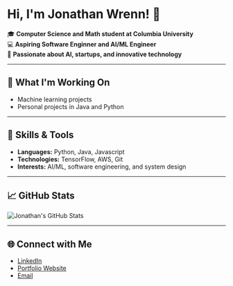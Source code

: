 # Hi, I'm Jonathan Wrenn! 👋

🎓 **Computer Science and Math student at Columbia University**  
💻 **Aspiring Software Enginner and AI/ML Engineer**  
🚀 **Passionate about AI, startups, and innovative technology**

---

## 🔭 What I'm Working On
- Machine learning projects
- Personal projects in Java and Python

---

## 🌟 Skills & Tools
- **Languages:** Python, Java, Javascript
- **Technologies:** TensorFlow, AWS, Git
- **Interests:** AI/ML, software engineering, and system design

---

## 📈 GitHub Stats
![Jonathan's GitHub Stats](https://github-readme-stats.vercel.app/api?username=jonowrenn&show_icons=true&theme=radical)

---

## 🌐 Connect with Me
- [LinkedIn](https://www.linkedin.com/in/jonathanwrenn218/)
- [Portfolio Website](https://jonathanwrenn.com)
- [Email](jw4544@columbia.edu)
